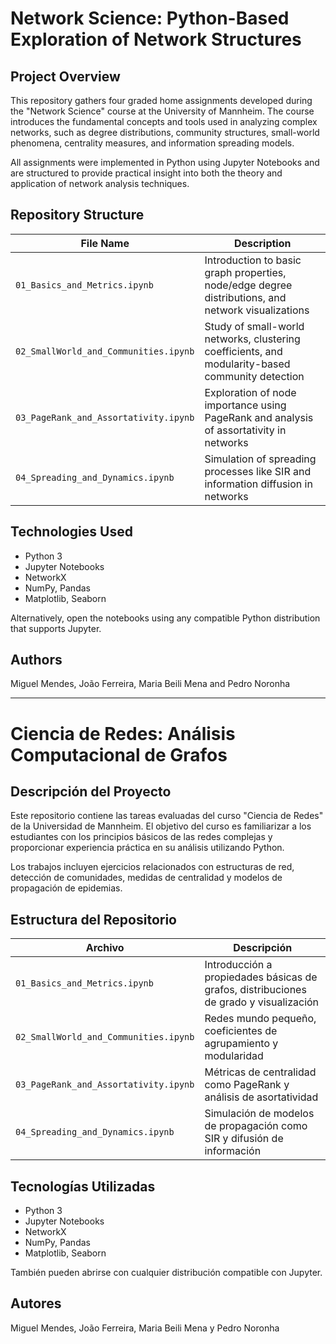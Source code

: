 # Network Science: Python-Based Exploration of Network Structures

## Project Overview

This repository gathers four graded home assignments developed during the "Network Science" course at the University of Mannheim. The course introduces the fundamental concepts and tools used in analyzing complex networks, such as degree distributions, community structures, small-world phenomena, centrality measures, and information spreading models.

All assignments were implemented in Python using Jupyter Notebooks and are structured to provide practical insight into both the theory and application of network analysis techniques.

## Repository Structure

| File Name                             | Description                                                                                        |
| ------------------------------------- | -------------------------------------------------------------------------------------------------- |
| `01_Basics_and_Metrics.ipynb`         | Introduction to basic graph properties, node/edge degree distributions, and network visualizations |
| `02_SmallWorld_and_Communities.ipynb` | Study of small-world networks, clustering coefficients, and modularity-based community detection   |
| `03_PageRank_and_Assortativity.ipynb` | Exploration of node importance using PageRank and analysis of assortativity in networks            |
| `04_Spreading_and_Dynamics.ipynb`     | Simulation of spreading processes like SIR and information diffusion in networks                   |

## Technologies Used

* Python 3
* Jupyter Notebooks
* NetworkX
* NumPy, Pandas
* Matplotlib, Seaborn

Alternatively, open the notebooks using any compatible Python distribution that supports Jupyter.

## Authors

Miguel Mendes, João Ferreira, Maria Beili Mena and Pedro Noronha

---

# Ciencia de Redes: Análisis Computacional de Grafos

## Descripción del Proyecto

Este repositorio contiene las tareas evaluadas del curso "Ciencia de Redes" de la Universidad de Mannheim. El objetivo del curso es familiarizar a los estudiantes con los principios básicos de las redes complejas y proporcionar experiencia práctica en su análisis utilizando Python.

Los trabajos incluyen ejercicios relacionados con estructuras de red, detección de comunidades, medidas de centralidad y modelos de propagación de epidemias.

## Estructura del Repositorio

| Archivo                               | Descripción                                                                           |
| ------------------------------------- | ------------------------------------------------------------------------------------- |
| `01_Basics_and_Metrics.ipynb`         | Introducción a propiedades básicas de grafos, distribuciones de grado y visualización |
| `02_SmallWorld_and_Communities.ipynb` | Redes mundo pequeño, coeficientes de agrupamiento y modularidad                       |
| `03_PageRank_and_Assortativity.ipynb` | Métricas de centralidad como PageRank y análisis de asortatividad                     |
| `04_Spreading_and_Dynamics.ipynb`     | Simulación de modelos de propagación como SIR y difusión de información               |

## Tecnologías Utilizadas

* Python 3
* Jupyter Notebooks
* NetworkX
* NumPy, Pandas
* Matplotlib, Seaborn


También pueden abrirse con cualquier distribución compatible con Jupyter.

## Autores

Miguel Mendes, João Ferreira, Maria Beili Mena y Pedro Noronha
